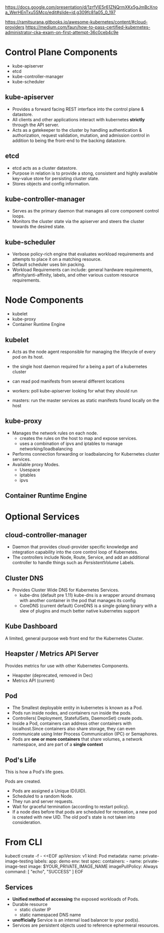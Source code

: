 https://docs.google.com/presentation/d/1zrfVlE5r61ZNQrmXKx5gJmBcXnoa_WerHEnTxu5SMco/edit#slide=id.g309fc81a05_0_197

https://ramitsurana.gitbooks.io/awesome-kubernetes/content/#cloud-providers
https://medium.com/faun/how-to-pass-certified-kubernetes-administrator-cka-exam-on-first-attempt-36c0ceb4c9e
# Control Plane Components

- kube-apiserver
- etcd
- kube-controller-manager
- kube-scheduler

## kube-apiserver

- Provides a forward facing REST interface into the control plane & datastore.
- All clients and other applications interact with kubernetes **strictly** through the API server.
- Acts as a gatekeeper to the cluster by handling authentication & authorization, request validation, mutation, and admission control in addition to being the front-end to the backing datastore.

## etcd

- etcd acts as a cluster datastore.
- Purpose in relation is to provide a stong, consistent and highly available key-value store for persisting cluster state.
- Stores objects and config information.

## kube-controller-manager

- Serves as the primary daemon that manages all core component control loops.
- Monitors the cluster state via the apiserver and steers the cluster towards the desired state.

## kube-scheduler

- Verbose policy-rich engine that evaluates workload requirements and attempts to place it on a matching resource.
- Default scheduler uses bin packing.
- Workload Requirements can include: general hardware requirements, affinity/anti-affinity, labels, and other various custom resource requirements.

# Node Components

- kubelet
- kube-proxy
- Container Runtime Engine

## kubelet

- Acts as the node agent responsible for managing the lifecycle of every pod on its host.

- the single host daemon required for a being a part of a kubernetes cluster
- can read pod manifests from several different locations
- workers: poll kube-apiserver looking for what they should run
- masters: run the master services as static manifests found locally on the host

## kube-proxy

- Manages the network rules on each node.
  - creates the rules on the host to map and expose services.
  - uses a combination of ipvs and iptables to manage networking/loadbalancing 
- Performs connection forwarding or loadbalancing for Kubernetes cluster services.
- Available proxy Modes.
  - Usespace
  - iptables
  - ipvs

## Container Runtime Engine

# Optional Services

## cloud-controller-manager

- Daemon that provides cloud-provider specific knowledge and integration capability into the core control loop of Kubernetes.
- The controllers include Node, Route, Service, and add an additional controller to handle things such as *PersistentVolume* Labels.

## Cluster DNS

- Provides Cluster Wide DNS for Kubernetes Services.
  - kube-dns (default pre 1.11) kube-dns is a wrapper around dnsmasq with another container in the pod that manages its config
  - CoreDNS (current default) CoreDNS is a single golang  binary with a slew of plugins and much better native kubernetes support

## Kube Dashboard

A limited, general purpose web front end for the Kubernetes Cluster.

## Heapster / Metrics API Server

Provides metrics for use with other Kubernetes Components.

- Heapster (deprecated, removed in Dec)
- Metrics API (current)







## Pod

- The Smallest deployable entity in kubernetes is known as a Pod.
- Pods run inside nodes, and containers run inside the pods.
- Controllers( Deployment, StatefulSets, DaemonSet) create pods.
- Inside a Pod, containers can address other containers with localhost.Since containers also share storage, they can even communicate using Inter Process Communication (IPC) or Semaphores.
- Pods are **one or more containers** that share volumes, a network namespace, and are part of a **single context**


## Pod's Life
This is how a Pod's life goes.

Pods are created.

- Pods are assigned a Unique ID(UID).
- Scheduled to a random Node.
- They run and server requests.
- Wait for graceful termination (according to restart policy).
- If a node dies before that pods are scheduled for recreation, a new pod is created with new UID. The old pod's state is not taken into consideration.

# From CLI
kubectl create -f - <<EOF
apiVersion: v1
kind: Pod
metadata:
  name: private-image-testing
  labels:
    app: demo
    env: test
spec:
  containers:
    - name: private-image-test
      image: $YOUR_PRIVATE_IMAGE_NAME
      imagePullPolicy: Always
      command: [ "echo", "SUCCESS" ]
EOF


## Services

- **Unified method of accessing** the exposed workloads of Pods.
- Durable resource
  - static cluster IP
  - static namespaced DNS name
- **unofficially** Service is an internal load balancer to your pod(s).
- Services are persistent objects used to reference ephermeral resources.


